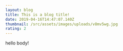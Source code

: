```yaml
---
layout: blog
title: This is a blog title!
date: 2019-04-16T14:47:07.140Z
thumbnail: /src/assets/images/uploads/v8mv5wg.jpg
rating: 2
---
```

hello body!
